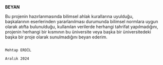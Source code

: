 **BEYAN**

Bu projenin hazırlanmasında bilimsel ahlak kurallarına uyulduğu, başkalarının eserlerinden yararlanılması durumunda bilimsel normlara uygun olarak atıfta bulunulduğu, kullanılan verilerde herhangi tahrifat yapılmadığını, projenin herhangi bir kısmının bu üniversite veya başka bir üniversitedeki başka bir proje olarak sunulmadığını beyan ederim.          
                                                                                                                                                     
                                                                                                                                                      Mehtap ERDİL
                                                                                                                                                      Aralık 2024

